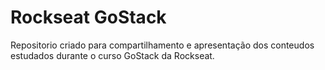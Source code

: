 # Rockseat GoStack

Repositorio criado para compartilhamento e apresentação dos conteudos estudados durante o curso GoStack da Rockseat.
